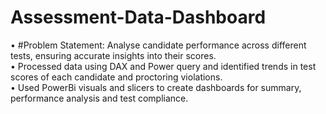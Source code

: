 # Assessment-Data-Dashboard

• #Problem Statement: 
   Analyse candidate performance across different tests, ensuring accurate insights into their scores.  
• Processed data using DAX and Power query and identified trends in test scores of each candidate and proctoring violations.  
• Used PowerBi visuals and slicers to create dashboards for summary, performance analysis and test compliance.  
